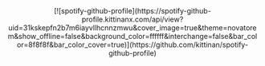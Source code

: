 <div align="center"> [![spotify-github-profile](https://spotify-github-profile.kittinanx.com/api/view?uid=31kskepfn2b7m6iayvllhcnnzmwu&cover_image=true&theme=novatorem&show_offline=false&background_color=ffffff&interchange=false&bar_color=8f8f8f&bar_color_cover=true)](https://github.com/kittinan/spotify-github-profile)

